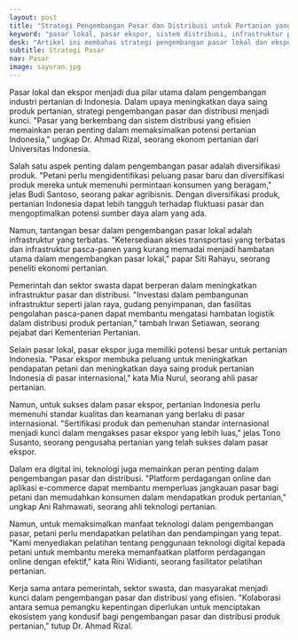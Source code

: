 ```yaml
---
layout: post
title: "Strategi Pengembangan Pasar dan Distribusi untuk Pertanian yang Berdaya Saing"
keyword: "pasar lokal, pasar ekspor, sistem distribusi, infrastruktur pasar, diversifikasi produk"
desk: "Artikel ini membahas strategi pengembangan pasar lokal dan ekspor serta sistem distribusi efisien untuk memaksimalkan potensi produk pertanian Indonesia. Dengan wawancara narasumber ahli dan praktisi, artikel ini menyoroti tantangan dan peluang dalam pengembangan pasar dan distribusi pertanian"
subtitle: Strategi Pasar
nav: Pasar
image: sayuran.jpg
---
```


Pasar lokal dan ekspor menjadi dua pilar utama dalam pengembangan industri pertanian di Indonesia. Dalam upaya meningkatkan daya saing produk pertanian, strategi pengembangan pasar dan distribusi menjadi kunci. "Pasar yang berkembang dan sistem distribusi yang efisien memainkan peran penting dalam memaksimalkan potensi pertanian Indonesia," ungkap Dr. Ahmad Rizal, seorang ekonom pertanian dari Universitas Indonesia.

Salah satu aspek penting dalam pengembangan pasar adalah diversifikasi produk. "Petani perlu mengidentifikasi peluang pasar baru dan diversifikasi produk mereka untuk memenuhi permintaan konsumen yang beragam," jelas Budi Santoso, seorang pakar agribisnis. Dengan diversifikasi produk, pertanian Indonesia dapat lebih tangguh terhadap fluktuasi pasar dan mengoptimalkan potensi sumber daya alam yang ada.

Namun, tantangan besar dalam pengembangan pasar lokal adalah infrastruktur yang terbatas. "Ketersediaan akses transportasi yang terbatas dan infrastruktur pasca-panen yang kurang memadai menjadi hambatan utama dalam mengembangkan pasar lokal," papar Siti Rahayu, seorang peneliti ekonomi pertanian.

Pemerintah dan sektor swasta dapat berperan dalam meningkatkan infrastruktur pasar dan distribusi. "Investasi dalam pembangunan infrastruktur seperti jalan raya, gudang penyimpanan, dan fasilitas pengolahan pasca-panen dapat membantu mengatasi hambatan logistik dalam distribusi produk pertanian," tambah Irwan Setiawan, seorang pejabat dari Kementerian Pertanian.

Selain pasar lokal, pasar ekspor juga memiliki potensi besar untuk pertanian Indonesia. "Pasar ekspor membuka peluang untuk meningkatkan pendapatan petani dan meningkatkan daya saing produk pertanian Indonesia di pasar internasional," kata Mia Nurul, seorang ahli pasar pertanian.

Namun, untuk sukses dalam pasar ekspor, pertanian Indonesia perlu memenuhi standar kualitas dan keamanan yang berlaku di pasar internasional. "Sertifikasi produk dan pemenuhan standar internasional menjadi kunci dalam mengakses pasar ekspor yang lebih luas," jelas Tono Susanto, seorang pengusaha pertanian yang telah sukses dalam pasar ekspor.

Dalam era digital ini, teknologi juga memainkan peran penting dalam pengembangan pasar dan distribusi. "Platform perdagangan online dan aplikasi e-commerce dapat membantu memperluas jangkauan pasar bagi petani dan memudahkan konsumen dalam mendapatkan produk pertanian," ungkap Ani Rahmawati, seorang ahli teknologi pertanian.

Namun, untuk memaksimalkan manfaat teknologi dalam pengembangan pasar, petani perlu mendapatkan pelatihan dan pendampingan yang tepat. "Kami menyediakan pelatihan tentang penggunaan teknologi digital kepada petani untuk membantu mereka memanfaatkan platform perdagangan online dengan efektif," kata Rini Widianti, seorang fasilitator pelatihan pertanian.

Kerja sama antara pemerintah, sektor swasta, dan masyarakat menjadi kunci dalam pengembangan pasar dan distribusi yang efisien. "Kolaborasi antara semua pemangku kepentingan diperlukan untuk menciptakan ekosistem yang kondusif bagi pengembangan pasar dan distribusi produk pertanian," tutup Dr. Ahmad Rizal.
